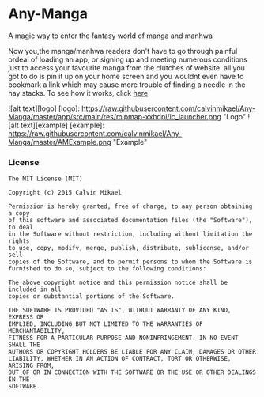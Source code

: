 # Any-Manga
A magic way to enter the fantasy world of manga and manhwa

Now you,the manga/manhwa readers don't have to go through painful ordeal of loading an app, or signing up and meeting numerous conditions just to access your favourite manga from the clutches of website. all you got to do is pin it up on your home screen and you wouldnt even have to bookmark a link which may cause more trouble of finding a needle in the hay stacks.
To see how it works, click <a href="http://dollarupload.com/">here</a>

![alt text][logo]
[logo]: https://raw.githubusercontent.com/calvinmikael/Any-Manga/master/app/src/main/res/mipmap-xxhdpi/ic_launcher.png "Logo"
![alt text][example]
[example]: https://raw.githubusercontent.com/calvinmikael/Any-Manga/master/AMExample.png "Example"

### License
    The MIT License (MIT)

    Copyright (c) 2015 Calvin Mikael

    Permission is hereby granted, free of charge, to any person obtaining a copy
    of this software and associated documentation files (the "Software"), to deal
    in the Software without restriction, including without limitation the rights
    to use, copy, modify, merge, publish, distribute, sublicense, and/or sell
    copies of the Software, and to permit persons to whom the Software is
    furnished to do so, subject to the following conditions:

    The above copyright notice and this permission notice shall be included in all
    copies or substantial portions of the Software.

    THE SOFTWARE IS PROVIDED "AS IS", WITHOUT WARRANTY OF ANY KIND, EXPRESS OR
    IMPLIED, INCLUDING BUT NOT LIMITED TO THE WARRANTIES OF MERCHANTABILITY,
    FITNESS FOR A PARTICULAR PURPOSE AND NONINFRINGEMENT. IN NO EVENT SHALL THE
    AUTHORS OR COPYRIGHT HOLDERS BE LIABLE FOR ANY CLAIM, DAMAGES OR OTHER
    LIABILITY, WHETHER IN AN ACTION OF CONTRACT, TORT OR OTHERWISE, ARISING FROM,
    OUT OF OR IN CONNECTION WITH THE SOFTWARE OR THE USE OR OTHER DEALINGS IN THE
    SOFTWARE.
